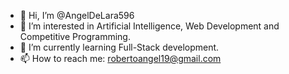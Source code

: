 - 👋 Hi, I’m @AngelDeLara596
- 👀 I’m interested in Artificial Intelligence, Web Development and Competitive Programming.
- 🌱 I’m currently learning Full-Stack development.
- 📫 How to reach me: robertoangel19@gmail.com

<!---
AngelDeLara596/AngelDeLara596 is a ✨ special ✨ repository because its `README.md` (this file) appears on your GitHub profile.
You can click the Preview link to take a look at your changes.
--->

